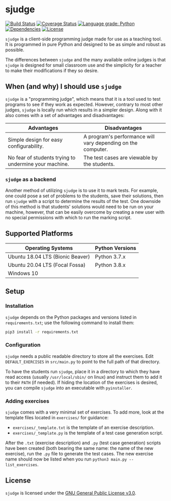 sjudge
======

[![Build Status](https://img.shields.io/travis/com/xtevenx/sjudge/master?logo=travis)](https://travis-ci.com/xtevenx/sjudge)
[![Coverage Status](https://img.shields.io/coveralls/github/xtevenx/sjudge/master?logo=coveralls&logoColor=blue)](https://coveralls.io/github/xtevenx/sjudge?branch=master)
[![Language grade: Python](https://img.shields.io/lgtm/grade/python/g/xtevenx/sjudge.svg?logo=lgtm&logoColor=pink)](https://lgtm.com/projects/g/xtevenx/sjudge/context:python)
[![Dependencies](https://img.shields.io/librariesio/github/xtevenx/sjudge?logo=python&logoColor=yellow)](https://github.com/xtevenx/sjudge/blob/master/requirements.txt)
[![License](https://img.shields.io/github/license/xtevenx/sjudge?logo=open-source-initiative&logoColor=white)](https://github.com/xtevenx/sjudge/blob/master/LICENSE)

`sjudge` is a client-side programming judge made for use as a teaching tool.
It is programmed in pure Python and designed to be as simple and robust as possible.

The differences between `sjudge` and the many available online judges is that `sjudge` is designed for small classroom 
use and the simplicity for a teacher to make their modifications if they so desire.

When (and why) I should use `sjudge`
------------------------------------

`sjudge` is a "programming judge", which means that it is a tool used to test programs to see if they work as expected.
However, contrary to most other judges, `sjudge` is locally run which results in a simpler design.
Along with it also comes with a set of advantages and disadvantages:

| Advantages                                            | Disadvantages                                                 |
| ------------------------------------------------------|---------------------------------------------------------------|
| Simple design for easy configurability.               | A program's performance will vary depending on the computer.  |
| No fear of students trying to undermine your machine. | The test cases are viewable by the students.                  |

### `sjudge` as a backend

Another method of utilizing `sjudge` is to use it to mark tests.
For example, one could pose a set of problems to the students, save their solutions, then run `sjudge` with a script to 
determine the results of the test.
One downside of this method is that students' solutions would need to be run on your machine, however, that can be 
easily overcome by creating a new user with no special permissions with which to run the marking script.

Supported Platforms
-------------------

| Operating Systems                 | Python Versions   |
| ----------------------------------|-------------------|
| Ubuntu 18.04 LTS (Bionic Beaver)  | Python 3.7.x      |
| Ubuntu 20.04 LTS (Focal Fossa)    | Python 3.8.x      |
| Windows 10                        |                   |

Setup
-----

### Installation

`sjudge` depends on the Python packages and versions listed in `requirements.txt`; use the following command to install them:

```bash
pip3 install -r requirements.txt
```

### Configuration

`sjudge` needs a public readable directory to store all the exercises. 
Edit `DEFAULT_EXERCISES` in `src/main.py` to point to the full path of that directory.

To have the students run `sjudge`, place it in a directory to which they have read access (usually `/usr/local/sbin/` on linux) and instruct them to add it to their `PATH` (if needed).
If hiding the location of the exercises is desired, you can compile `sjudge` into an executable with `pyinstaller`.

### Adding exercises

`sjudge` comes with a very minimal set of exercises.
To add more, look at the template files located in `exercises/` for guidance:

*   `exercises/_template.txt` is the template of an exercise description.
*   `exercises/_template.py` is the template of a test case generation script.

After the `.txt` (exercise description) and `.py` (test case generation) scripts have been created (both bearing the same name: the name of the new exercise), run the `.py` file to generate the test cases.
The new exercise name should now be listed when you run `python3 main.py --list_exercises`.

License
-------

`sjudge` is licensed under the [GNU General Public License v3.0](https://github.com/xtevenx/sjudge/blob/master/LICENSE).
